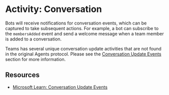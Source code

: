 # Activity: Conversation

Bots will receive notifications for conversation events, which can be captured to take subsequent actions. For example, a bot can subscribe to the `membersAdded` event and send a welcome message when a team member is added to a conversation.

Teams has several unique conversation update activities that are not found in the original Agents protocol. Please see the [Conversation Update Events](./conversation-update-events.md) section for more information.

## Resources

- [Microsoft Learn: Conversation Update Events](https://learn.microsoft.com/en-us/microsoftteams/platform/bots/how-to/conversations/subscribe-to-conversation-events#conversation-update-events)
